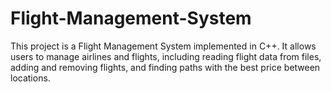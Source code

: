 # Flight-Management-System
This project is a Flight Management System implemented in C++. It allows users to manage airlines and flights, including reading flight data from files, adding and removing flights, and finding paths with the best price between locations.
